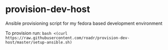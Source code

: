 # provision-dev-host
Ansible provisioning script for my fedora based development environment

To provision run:
```bash <(curl https://raw.githubusercontent.com/roadr/provision-dev-host/master/setup-ansible.sh)```
